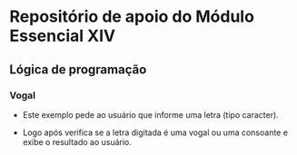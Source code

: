 # Repositório de apoio do Módulo Essencial XIV

## Lógica de programação

### Vogal

- Este exemplo pede ao usuário que informe uma letra (tipo caracter).

- Logo após verifica se a letra digitada é uma vogal ou uma consoante e exibe o resultado ao usuário.
